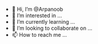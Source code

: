 - 👋 Hi, I’m @Arpanoob
- 👀 I’m interested in ...
- 🌱 I’m currently learning ...
- 💞️ I’m looking to collaborate on ...
- 📫 How to reach me ...

<!---
Arpanoob/Arpanoob is a ✨ special ✨ repository because its `README.md` (this file) appears on your GitHub profile.
You can click the Preview link to take a look at your changes.
--->
